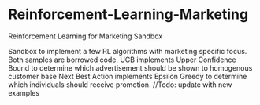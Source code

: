 # Reinforcement-Learning-Marketing
Reinforcement Learning for Marketing Sandbox

Sandbox to implement a few RL algorithms with marketing specific focus.
Both samples are borrowed code.
UCB implements Upper Confidence Bound to determine which advertisement should be shown to homogenous customer base
Next Best Action implements Epsilon Greedy to determine which individuals should receive promotion.
//Todo: update with new examples
